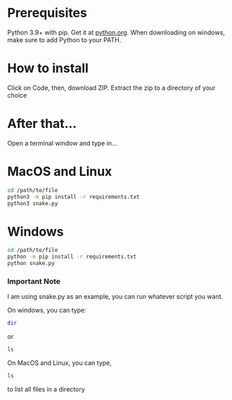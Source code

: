 # Prerequisites
Python 3.9+ with pip. Get it at [python.org](https://www.python.org/downloads/). When downloading on windows, make sure to add Python to your PATH.

# How to install


Click on Code, then, download ZIP.
Extract the zip to a directory of your choice

# After that...

Open a terminal window
and type in...

# MacOS and Linux
```bash
cd /path/to/file
python3 -m pip install -r requirements.txt
python3 snake.py
```

# Windows
```bash
cd /path/to/file
python -m pip install -r requirements.txt
python snake.py
```
### Important Note

I am using snake.py as an example, you can run whatever script you want.

On windows, you can type: 
```bash
dir
```
or
```bash
ls
```
On MacOS and Linux, you can type,
```bash
ls
```
to list all files in a directory




